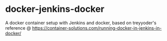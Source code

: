 # docker-jenkins-docker
A docker container setup with Jenkins and docker, based on treyyoder's reference @ https://container-solutions.com/running-docker-in-jenkins-in-docker/

